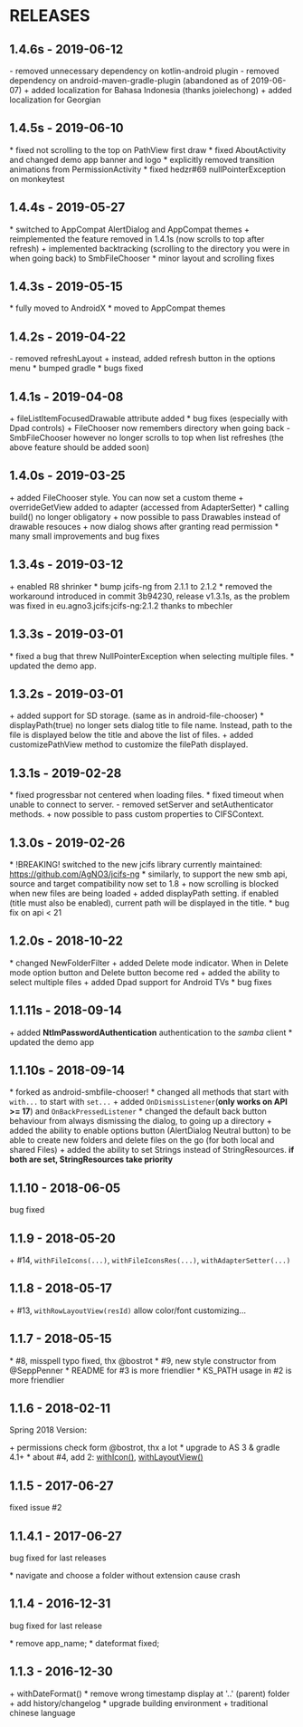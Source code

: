 # RELEASES

## 1.4.6s - 2019-06-12

\- removed unnecessary dependency on kotlin-android plugin
\- removed dependency on android-maven-gradle-plugin (abandoned as of 2019-06-07)
\+ added localization for Bahasa Indonesia (thanks joielechong)
\+ added localization for Georgian

## 1.4.5s - 2019-06-10

\* fixed not scrolling to the top on PathView first draw
\* fixed AboutActivity and changed demo app banner and logo
\* explicitly removed transition animations from PermissionActivity
\* fixed hedzr#69 nullPointerException on monkeytest

## 1.4.4s - 2019-05-27

\* switched to AppCompat AlertDialog and AppCompat themes
\+ reimplemented the feature removed in 1.4.1s (now scrolls to top after refresh)
\+ implemented backtracking (scrolling to the directory you were in when going back) to SmbFileChooser
\* minor layout and scrolling fixes

## 1.4.3s - 2019-05-15

\* fully moved to AndroidX
\* moved to AppCompat themes

## 1.4.2s - 2019-04-22

\- removed refreshLayout
\+ instead, added refresh button in the options menu
\* bumped gradle
\* bugs fixed

## 1.4.1s - 2019-04-08

\+ fileListItemFocusedDrawable attribute added
\* bug fixes (especially with Dpad controls)
\+ FileChooser now remembers directory when going back
\- SmbFileChooser however no longer scrolls to top when list refreshes (the above feature should be added soon)

## 1.4.0s - 2019-03-25

\+ added FileChooser style. You can now set a custom theme
\+ overrideGetView added to adapter (accessed from AdapterSetter)
\* calling build() no longer obligatory
\+ now possible to pass Drawables instead of drawable resouces
\+ now dialog shows after granting read permission
\* many small improvements and bug fixes

## 1.3.4s - 2019-03-12

\+ enabled R8 shrinker
\* bump jcifs-ng from 2.1.1 to 2.1.2
\* removed the workaround introduced in commit 3b94230, release v1.3.1s, as the problem was fixed in eu.agno3.jcifs:jcifs-ng:2.1.2 thanks to mbechler

## 1.3.3s - 2019-03-01

\* fixed a bug that threw NullPointerException when selecting multiple files.
\* updated the demo app.

## 1.3.2s - 2019-03-01

\+ added support for SD storage. (same as in android-file-chooser)
\* displayPath(true) no longer sets dialog title to file name. Instead, path to the file is displayed below the title and above the list of files.
\+ added customizePathView method to customize the filePath displayed.

## 1.3.1s - 2019-02-28

\* fixed progressbar not centered when loading files.
\* fixed timeout when unable to connect to server.
\- removed setServer and setAuthenticator methods.
\+ now possible to pass custom properties to CIFSContext.

## 1.3.0s - 2019-02-26

\* !BREAKING! switched to the new jcifs library currently maintained: https://github.com/AgNO3/jcifs-ng
\* similarly, to support the new smb api, source and target compatibility now set to 1.8
\+ now scrolling is blocked when new files are being loaded
\+ added displayPath setting. if enabled (title must also be enabled), current path will be displayed in the title.
\* bug fix on api < 21

## 1.2.0s - 2018-10-22

\* changed NewFolderFilter
\+ added Delete mode indicator. When in Delete mode option button and Delete button become red
\+ added the ability to select multiple files
\+ added Dpad support for Android TVs
\* bug fixes


## 1.1.11s - 2018-09-14

\+ added **NtlmPasswordAuthentication** authentication to the *samba* client
\* updated the demo app


## 1.1.10s - 2018-09-14

\* forked as android-smbfile-chooser!
\* changed all methods that start with `with...` to start with `set...`
\+ added `OnDismissListener`(**only works on API >= 17**) and `OnBackPressedListener`
\* changed the default back button behaviour from always dismissing the dialog, to going up a directory
\+ added the ability to enable options button (AlertDialog Neutral button) to be able to create new folders and delete files on the go (for both local and shared Files)
\+ added the ability to set Strings instead of StringResources. **if both are set, StringResources take priority**

## 1.1.10 - 2018-06-05

bug fixed


## 1.1.9 - 2018-05-20

\+ #14, `withFileIcons(...)`, `withFileIconsRes(...)`, `withAdapterSetter(...)`


## 1.1.8 - 2018-05-17

\+ #13, `withRowLayoutView(resId)` allow color/font customizing...


## 1.1.7 - 2018-05-15

\* #8, misspell typo fixed, thx @bostrot
\* #9, new style constructor from @SeppPenner
\* README for #3 is more friendlier
\* KS_PATH usage in #2 is more friendlier


## 1.1.6 - 2018-02-11

Spring 2018 Version:

\+ permissions check form @bostrot, thx a lot
\* upgrade to AS 3 & gradle 4.1+
\* about #4, add 2: [withIcon()](./library/src/main/java/com/obsez/android/lib/filechooser/ChooserDialog.java#L114), [withLayoutView()](./library/src/main/java/com/obsez/android/lib/filechooser/ChooserDialog.java#L119)


## 1.1.5 - 2017-06-27

fixed issue #2


## 1.1.4.1 - 2017-06-27

bug fixed for last releases

\* navigate and choose a folder without extension cause crash


## 1.1.4 - 2016-12-31

bug fixed for last release

\* remove app_name;
\* dateformat fixed;


## 1.1.3 - 2016-12-30

\+ withDateFormat()
\* remove wrong timestamp display at '..' (parent) folder
\+ add history/changelog
\* upgrade building environment
\+ traditional chinese language



